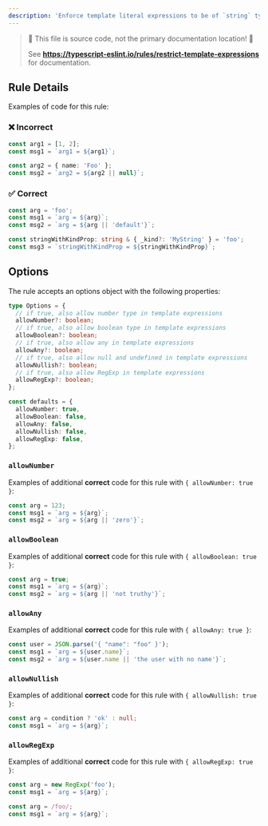 ```yaml
---
description: 'Enforce template literal expressions to be of `string` type.'
---
```


> 🛑 This file is source code, not the primary documentation location! 🛑
>
> See **https://typescript-eslint.io/rules/restrict-template-expressions** for documentation.

## Rule Details

Examples of code for this rule:

<!--tabs-->

### ❌ Incorrect

```ts
const arg1 = [1, 2];
const msg1 = `arg1 = ${arg1}`;

const arg2 = { name: 'Foo' };
const msg2 = `arg2 = ${arg2 || null}`;
```

### ✅ Correct

```ts
const arg = 'foo';
const msg1 = `arg = ${arg}`;
const msg2 = `arg = ${arg || 'default'}`;

const stringWithKindProp: string & { _kind?: 'MyString' } = 'foo';
const msg3 = `stringWithKindProp = ${stringWithKindProp}`;
```

## Options

The rule accepts an options object with the following properties:

```ts
type Options = {
  // if true, also allow number type in template expressions
  allowNumber?: boolean;
  // if true, also allow boolean type in template expressions
  allowBoolean?: boolean;
  // if true, also allow any in template expressions
  allowAny?: boolean;
  // if true, also allow null and undefined in template expressions
  allowNullish?: boolean;
  // if true, also allow RegExp in template expressions
  allowRegExp?: boolean;
};

const defaults = {
  allowNumber: true,
  allowBoolean: false,
  allowAny: false,
  allowNullish: false,
  allowRegExp: false,
};
```

### `allowNumber`

Examples of additional **correct** code for this rule with `{ allowNumber: true }`:

```ts
const arg = 123;
const msg1 = `arg = ${arg}`;
const msg2 = `arg = ${arg || 'zero'}`;
```

### `allowBoolean`

Examples of additional **correct** code for this rule with `{ allowBoolean: true }`:

```ts
const arg = true;
const msg1 = `arg = ${arg}`;
const msg2 = `arg = ${arg || 'not truthy'}`;
```

### `allowAny`

Examples of additional **correct** code for this rule with `{ allowAny: true }`:

```ts
const user = JSON.parse('{ "name": "foo" }');
const msg1 = `arg = ${user.name}`;
const msg2 = `arg = ${user.name || 'the user with no name'}`;
```

### `allowNullish`

Examples of additional **correct** code for this rule with `{ allowNullish: true }`:

```ts
const arg = condition ? 'ok' : null;
const msg1 = `arg = ${arg}`;
```

### `allowRegExp`

Examples of additional **correct** code for this rule with `{ allowRegExp: true }`:

```ts
const arg = new RegExp('foo');
const msg1 = `arg = ${arg}`;
```

```ts
const arg = /foo/;
const msg1 = `arg = ${arg}`;
```
